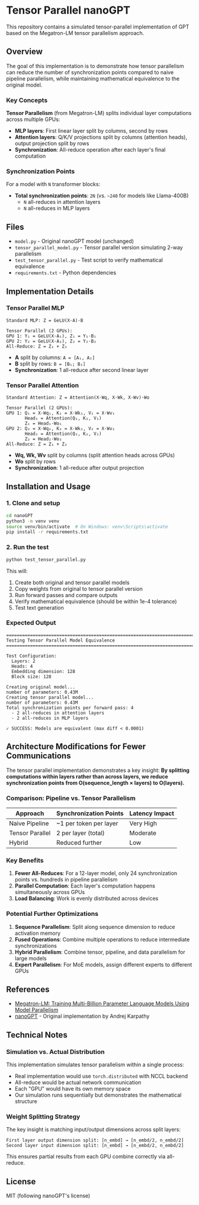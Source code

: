 # Tensor Parallel nanoGPT

This repository contains a simulated tensor-parallel implementation of GPT based on the Megatron-LM tensor parallelism approach.

## Overview

The goal of this implementation is to demonstrate how tensor parallelism can reduce the number of synchronization points compared to naive pipeline parallelism, while maintaining mathematical equivalence to the original model.

### Key Concepts

**Tensor Parallelism** (from Megatron-LM) splits individual layer computations across multiple GPUs:
- **MLP layers**: First linear layer split by columns, second by rows
- **Attention layers**: Q/K/V projections split by columns (attention heads), output projection split by rows
- **Synchronization**: All-reduce operation after each layer's final computation

### Synchronization Points

For a model with `N` transformer blocks:
- **Total synchronization points**: `2N` (vs. `~240` for models like Llama-400B)
  - `N` all-reduces in attention layers
  - `N` all-reduces in MLP layers

## Files

- `model.py` - Original nanoGPT model (unchanged)
- `tensor_parallel_model.py` - Tensor parallel version simulating 2-way parallelism
- `test_tensor_parallel.py` - Test script to verify mathematical equivalence
- `requirements.txt` - Python dependencies

## Implementation Details

### Tensor Parallel MLP

```
Standard MLP: Z = GeLU(X·A)·B

Tensor Parallel (2 GPUs):
GPU 1: Y₁ = GeLU(X·A₁), Z₁ = Y₁·B₁
GPU 2: Y₂ = GeLU(X·A₂), Z₂ = Y₂·B₂
All-Reduce: Z = Z₁ + Z₂
```

- **A** split by columns: `A = [A₁, A₂]`
- **B** split by rows: `B = [B₁; B₂]`
- **Synchronization**: 1 all-reduce after second linear layer

### Tensor Parallel Attention

```
Standard Attention: Z = Attention(X·Wq, X·Wk, X·Wv)·Wo

Tensor Parallel (2 GPUs):
GPU 1: Q₁ = X·Wq₁, K₁ = X·Wk₁, V₁ = X·Wv₁
       Head₁ = Attention(Q₁, K₁, V₁)
       Z₁ = Head₁·Wo₁
GPU 2: Q₂ = X·Wq₂, K₂ = X·Wk₂, V₂ = X·Wv₂
       Head₂ = Attention(Q₂, K₂, V₂)
       Z₂ = Head₂·Wo₂
All-Reduce: Z = Z₁ + Z₂
```

- **Wq, Wk, Wv** split by columns (split attention heads across GPUs)
- **Wo** split by rows
- **Synchronization**: 1 all-reduce after output projection

## Installation and Usage

### 1. Clone and setup

```bash
cd nanoGPT
python3 -m venv venv
source venv/bin/activate  # On Windows: venv\Scripts\activate
pip install -r requirements.txt
```

### 2. Run the test

```bash
python test_tensor_parallel.py
```

This will:
1. Create both original and tensor parallel models
2. Copy weights from original to tensor parallel version
3. Run forward passes and compare outputs
4. Verify mathematical equivalence (should be within 1e-4 tolerance)
5. Test text generation

### Expected Output

```
================================================================================
Testing Tensor Parallel Model Equivalence
================================================================================

Test Configuration:
  Layers: 2
  Heads: 4
  Embedding dimension: 128
  Block size: 128

Creating original model...
number of parameters: 0.43M
Creating tensor parallel model...
number of parameters: 0.43M
Total synchronization points per forward pass: 4
  - 2 all-reduces in attention layers
  - 2 all-reduces in MLP layers

✓ SUCCESS: Models are equivalent (max diff < 0.0001)
```

## Architecture Modifications for Fewer Communications

The tensor parallel implementation demonstrates a key insight: **By splitting computations within layers rather than across layers, we reduce synchronization points from O(sequence_length × layers) to O(layers).**

### Comparison: Pipeline vs. Tensor Parallelism

| Approach | Synchronization Points | Latency Impact |
|----------|------------------------|----------------|
| Naive Pipeline | ~1 per token per layer | Very High |
| Tensor Parallel | 2 per layer (total) | Moderate |
| Hybrid | Reduced further | Low |

### Key Benefits

1. **Fewer All-Reduces**: For a 12-layer model, only 24 synchronization points vs. hundreds in pipeline parallelism
2. **Parallel Computation**: Each layer's computation happens simultaneously across GPUs
3. **Load Balancing**: Work is evenly distributed across devices

### Potential Further Optimizations

1. **Sequence Parallelism**: Split along sequence dimension to reduce activation memory
2. **Fused Operations**: Combine multiple operations to reduce intermediate synchronizations
3. **Hybrid Parallelism**: Combine tensor, pipeline, and data parallelism for large models
4. **Expert Parallelism**: For MoE models, assign different experts to different GPUs

## References

- [Megatron-LM: Training Multi-Billion Parameter Language Models Using Model Parallelism](https://arxiv.org/abs/1909.08053)
- [nanoGPT](https://github.com/karpathy/nanoGPT) - Original implementation by Andrej Karpathy

## Technical Notes

### Simulation vs. Actual Distribution

This implementation simulates tensor parallelism within a single process:
- Real implementation would use `torch.distributed` with NCCL backend
- All-reduce would be actual network communication
- Each "GPU" would have its own memory space
- Our simulation runs sequentially but demonstrates the mathematical structure

### Weight Splitting Strategy

The key insight is matching input/output dimensions across split layers:

```
First layer output dimension split: [n_embd] → [n_embd/2, n_embd/2]
Second layer input dimension split: [n_embd] → [n_embd/2, n_embd/2]
```

This ensures partial results from each GPU combine correctly via all-reduce.

## License

MIT (following nanoGPT's license)

